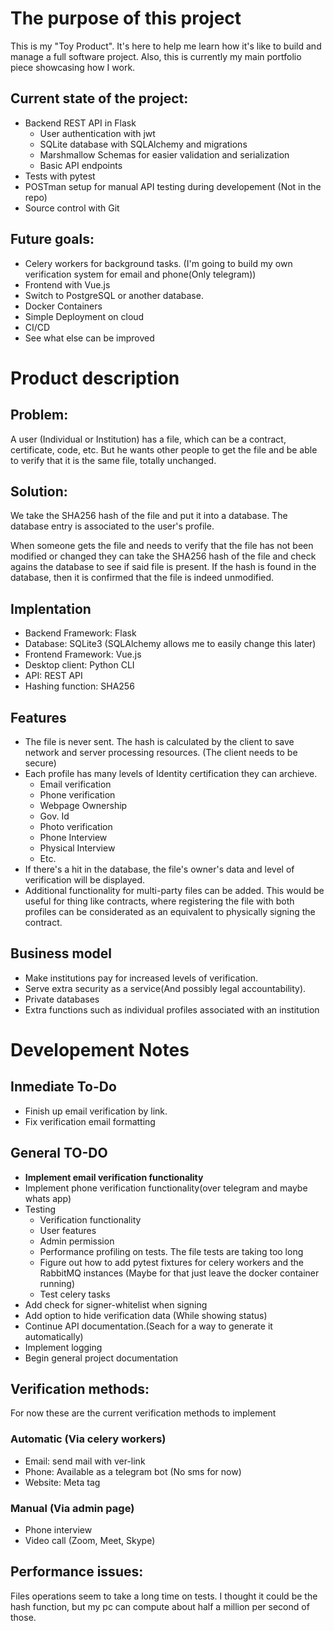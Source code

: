 # The purpose of this project

This is my "Toy Product". It's here to help me learn how it's like to build and manage a full software project. Also, this is currently my main portfolio piece showcasing how I work.

## Current state of the project:
- Backend REST API in Flask
  - User authentication with jwt
  - SQLite database with SQLAlchemy and migrations
  - Marshmallow Schemas for easier validation and serialization
  - Basic API endpoints
- Tests with pytest
- POSTman setup for manual API testing during developement (Not in the repo)
- Source control with Git

## Future goals:
- Celery workers for background tasks. (I'm going to build my own verification system for email and phone(Only telegram))
- Frontend with Vue.js
- Switch to PostgreSQL or another database.
- Docker Containers
- Simple Deployment on cloud
- CI/CD
- See what else can be improved

# Product description

## Problem:
A user (Individual or Institution) has a file, which can be a contract, certificate, code, etc. But he wants other people to get the file and be able to verify that it is the same file, totally unchanged.

## Solution:
We take the SHA256 hash of the file and put it into a database. The database entry is associated to the user's profile.

When someone gets the file and needs to verify that the file has not been modified or changed they can take the SHA256 hash of the file and check agains the database to see if said file is present. If the hash is found in the database, then it is confirmed that the file is indeed unmodified.

## Implentation
- Backend Framework: Flask
- Database: SQLite3 (SQLAlchemy allows me to easily change this later)
- Frontend Framework: Vue.js
- Desktop client: Python CLI
- API: REST API
- Hashing function: SHA256

## Features
- The file is never sent. The hash is calculated by the client to save network and server processing resources. (The client needs to be secure)
- Each profile has many levels of Identity certification they can archieve.
  - Email verification
  - Phone verification
  - Webpage Ownership
  - Gov. Id
  - Photo verification
  - Phone Interview
  - Physical Interview
  - Etc.
- If there's a hit in the database, the file's owner's data and level of verification will be displayed.
- Additional functionality for multi-party files can be added. This would be useful for thing like contracts, where registering the file with both profiles can be considerated as an equivalent to physically signing the contract.

## Business model
- Make institutions pay for increased levels of verification.
- Serve extra security as a service(And possibly legal accountability).
- Private databases
- Extra functions such as individual profiles associated with an institution

# Developement Notes

## Inmediate To-Do
- Finish up email verification by link.
- Fix verification email formatting

## General TO-DO
- **Implement email verification functionality**
- Implement phone verification functionality(over telegram and maybe whats app)
- Testing
  - Verification functionality
  - User features
  - Admin permission
  - Performance profiling on tests. The file tests are taking too long
  - Figure out how to add pytest fixtures for celery workers and the RabbitMQ instances (Maybe for that just leave the docker container running)
  - Test celery tasks
- Add check for signer-whitelist when signing
- Add option to hide verification data (While showing status)
- Continue API documentation.(Seach for a way to generate it automatically)
- Implement logging
- Begin general project documentation

## Verification methods:
For now these are the current verification methods to implement
### Automatic (Via celery workers)
- Email: send mail with ver-link
- Phone: Available as a telegram bot (No sms for now)
- Website: Meta tag
### Manual (Via admin page)
- Phone interview
- Video call (Zoom, Meet, Skype)

## Performance issues:
Files operations seem to take a long time on tests. I thought it could be the hash function, but my pc can compute about half a million per second of those.